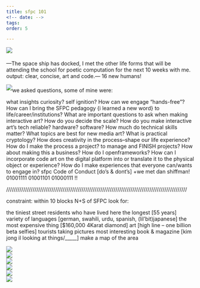 ```yaml
---
title: sfpc 101
<!-- date: -->
tags: 
order: 5

---
```

<a href="http://i.imgur.com/txQihZ6.png">
<img style="margin-bottom: 5px" src="http://i.imgur.com/txQihZ6.png"/></a>

&mdash;The space ship has docked, I met the other life forms that will be attending the school for poetic computation for the next 10 weeks with me. output:  clear, concise, art and code.&mdash; 16 new humans!


<a href="http://i.imgur.com/fYrDP3E.png">
<img style="margin-bottom: 5px" src="http://i.imgur.com/fYrDP3E.png"/></a>we asked questions, some of mine were:

what insights curiosity? self ignition? How can we engage “hands-free”? How can I bring the SFPC pedagogy {i learned a new word}  to life/career/institutions? What are important questions to ask when making interactive art? How do you decide the scale? How do you make interactive art’s tech reliable? hardware? software? How much do technical skills matter? What topics are best for new media art?  What is practical cryptology? How does creativity in the process–shape our life experience? How do I make the process a project? to manage and FINISH projects? How about making this a business? How do I openframeworks? How can I incorporate code art on the digital platform into or translate it to the physical object or experience? How do I make experiences that everyone can/wants to engage in?
sfpc Code of Conduct [do’s & dont’s] +we met dan shiffman! 01001111 01001101 01000111 !!




////////////////////////////////////////////////////////////////////////////////////////////////


constraint: within 10 blocks N+S of SFPC look for:

the tiniest street
residents who have lived here the longest [55 years]
variety of languages [german, swahili, urdu, spanish, (lil’bit)japanese]
the most expensive thing [$160,000 4Karat diamond]
art [high line – one billion beta selfies]
tourists taking pictures
most interesting book & magazine [kim jong il looking at things/_____]
make a map of the area

<img src="http://i.imgur.com/Ya0Z8hy.png"/>
<br>
<img src="http://i.imgur.com/qWQYjmi.png"/>
<br>
<img src="http://i.imgur.com/j188MgE.png"/>
<br>
<img src="http://i.imgur.com/SkqEw8C.png"/>
<br>
<img src="http://i.imgur.com/IX3KuAu.png"/>
<br>
<img src="http://i.imgur.com/alJI3eL.png"/>



